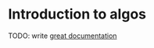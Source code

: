 # Introduction to algos

TODO: write [great documentation](http://jacobian.org/writing/great-documentation/what-to-write/)
